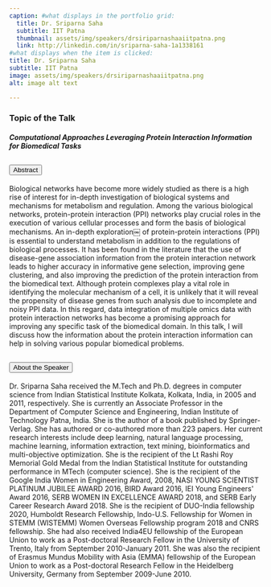 ```yaml
---
caption: #what displays in the portfolio grid:
  title: Dr. Sriparna Saha
  subtitle: IIT Patna
  thumbnail: assets/img/speakers/drsiriparnashaaiitpatna.png
  link: http://linkedin.com/in/sriparna-saha-1a1338161
#what displays when the item is clicked:
title: Dr. Sriparna Saha
subtitle: IIT Patna
image: assets/img/speakers/drsiriparnashaaiitpatna.png
alt: image alt text

---
```

### Topic of the Talk
##### Computational Approaches Leveraging Protein Interaction Information for Biomedical Tasks


<div class="accordion text-left" id="accordionExample6">
  <div class="card">
    <div class="card-header" id="headingTwo">
      <h2 class="mb-0">
        <button class="btn btn-link collapsed" type="button" data-toggle="collapse" data-target="#CollapseSeven" aria-expanded="false" aria-controls="CollapseSeven">
        Abstract
        </button>
      </h2>
    </div>
    <div id="CollapseSeven" class="collapse" aria-labelledby="headingTwo" data-parent="#accordionExample">
      <div class="card-body">
        Biological networks have become more widely studied as there is a high rise of interest for in-depth investigation of biological systems and mechanisms for metabolism and regulation. Among the various biological networks, protein-protein interaction (PPI) networks play crucial roles in the execution of various cellular processes and form the basis of biological mechanisms. An in-depth exploration￼ of protein-protein interactions (PPI) is essential to understand metabolism in addition to the regulations of biological processes.  It has been found in the literature that the use of disease-gene association information from the protein interaction network leads to higher accuracy in informative gene selection, improving gene clustering, and also improving the prediction of the protein interaction from the biomedical text. Although protein complexes play a vital role in identifying the molecular mechanism of a cell, it is unlikely that it will reveal the propensity of disease genes from such analysis due to incomplete and noisy PPI data. In this regard, data integration of multiple omics data with protein interaction networks has become a promising approach for improving any specific task of the biomedical domain. In this talk, I will discuss how the information about the protein interaction information can help in solving various popular biomedical problems.   
      </div>
    </div>
  </div>
  <div class="card">
    <div class="card-header" id="headingThree">
      <h2 class="mb-0">
        <button class="btn btn-link collapsed" type="button" data-toggle="collapse" data-target="#Collapseeight" aria-expanded="false" aria-controls="Collapseeight">
          About the Speaker
        </button>
      </h2>
    </div>
    <div id="Collapseeight" class="collapse" aria-labelledby="headingThree" data-parent="#accordionExample">
      <div class="card-body">
    Dr. Sriparna Saha received the M.Tech and Ph.D. degrees in computer science from Indian Statistical Institute Kolkata, Kolkata, India, in 2005 and 2011, respectively. She is currently an Associate Professor in the Department of Computer Science and Engineering, Indian Institute of Technology Patna, India. She is the author of a book published by Springer-Verlag. She has authored or co-authored more than 223 papers. Her current research interests include deep learning, natural language processing, machine learning, information extraction, text mining, bioinformatics and multi-objective optimization. She is the recipient of the Lt Rashi Roy Memorial Gold Medal from the Indian Statistical Institute for outstanding performance in MTech (computer science). She is the recipient of the Google India Women in Engineering Award, 2008, NASI YOUNG SCIENTIST PLATINUM JUBILEE AWARD 2016, BIRD Award 2016, IEI Young Engineers' Award 2016, SERB WOMEN IN EXCELLENCE AWARD 2018, and SERB Early Career Research Award 2018. She is the recipient of DUO-India fellowship 2020, Humboldt Research Fellowship, Indo-U.S. Fellowship for Women in STEMM (WISTEMM) Women Overseas Fellowship program 2018 and CNRS fellowship. She had also received India4EU fellowship of the European Union to work as a Post-doctoral Research Fellow in the University of Trento, Italy from September 2010-January 2011. She was also the recipient of Erasmus Mundus Mobility with Asia (EMMA) fellowship of the European Union to work as a Post-doctoral Research Fellow in the Heidelberg University, Germany from September 2009-June 2010.         </div>
    </div>
  </div>
</div>
